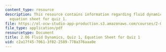 ```yaml
---
content_type: resource
description: This resource contains information regarding fluid dynamics,  quiz 1,
  equation sheet for quiz 1.
file: https://ol-ocw-studio-app-production.s3.amazonaws.com/courses/2-06-fluid-dynamics-spring-2013/c2a17f4570613f022589778a376aaa0e_MIT2_06S13_equsheet_quiz1.pdf
file_type: application/pdf
resourcetype: Document
title: 2.06 Fluid Dynamics, Quiz 1, Equation Sheet for Quiz 1
uid: c2a17f45-7061-3f02-2589-778a376aaa0e
---
```

